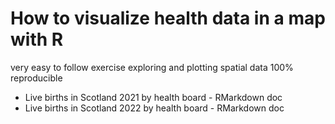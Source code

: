 # How to visualize health data in a map with R 

very easy to follow exercise exploring and plotting spatial data 
100% reproducible

- Live births in Scotland 2021 by health board - RMarkdown doc 
- Live births in Scotland 2022 by health board  - RMarkdown doc
